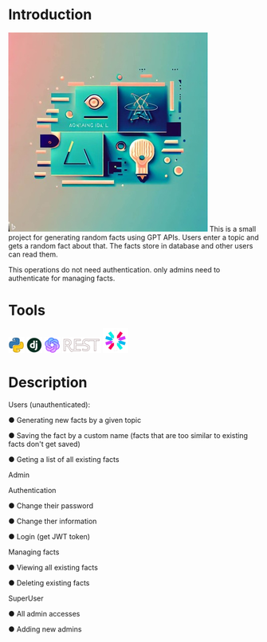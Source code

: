 # Introduction
<img src="https://raw.githubusercontent.com/AdelNoroozi/Random-Facts-DRF-ChatGPT/main/resources/banner.jpg" width="400" >
This is a small project for generating random facts using GPT APIs. Users enter a topic and gets a random fact about that. The facts store in database and other users can read them. 

This operations do not need authentication. only admins need to authenticate for managing facts.

# Tools
<img src="https://raw.githubusercontent.com/AdelNoroozi/Random-Facts-DRF-ChatGPT/main/resources/python-icon.png" heigth="32" >
<img src="https://raw.githubusercontent.com/AdelNoroozi/Random-Facts-DRF-ChatGPT/main/resources/django-icon.png" heigth="32" >
<img src="https://raw.githubusercontent.com/AdelNoroozi/Random-Facts-DRF-ChatGPT/main/resources/openai-icon.png" heigth="32" >
<img src="https://raw.githubusercontent.com/AdelNoroozi/Random-Facts-DRF-ChatGPT/main/resources/django-rest-icon.png" heigth="32" >
<img src="https://raw.githubusercontent.com/AdelNoroozi/Random-Facts-DRF-ChatGPT/main/resources/jwt-icon.png" heigth="31" >

# Description
Users (unauthenticated):
  
  ● Generating new facts by a given topic
  
  ● Saving the fact by a custom name (facts that are too similar to existing facts don't get saved)
  
  ● Geting a list of all existing facts
  
Admin

  Authentication
  
   ● Change their password
  
  ● Change ther information
  
  ● Login (get JWT token)
  
  Managing facts

  ● Viewing all existing facts
  
  ● Deleting existing facts
  
SuperUser

  ● All admin accesses
  
  ● Adding new admins
